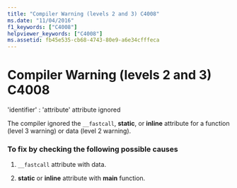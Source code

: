 ```yaml
---
title: "Compiler Warning (levels 2 and 3) C4008"
ms.date: "11/04/2016"
f1_keywords: ["C4008"]
helpviewer_keywords: ["C4008"]
ms.assetid: fb45e535-cb68-4743-80e9-a6e34cfffeca
---
```

# Compiler Warning (levels 2 and 3) C4008

'identifier' : 'attribute' attribute ignored

The compiler ignored the `__fastcall`, **static**, or **inline** attribute for a function (level 3 warning) or data (level 2 warning).

### To fix by checking the following possible causes

1. `__fastcall` attribute with data.

1. **static** or **inline** attribute with **main** function.
